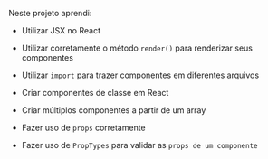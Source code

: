 Neste projeto aprendi:

* Utilizar JSX no React

* Utilizar corretamente o método `render()` para renderizar seus componentes

* Utilizar `import` para trazer componentes em diferentes arquivos

* Criar componentes de classe em React

* Criar múltiplos componentes a partir de um array

* Fazer uso de `props` corretamente

* Fazer uso de `PropTypes` para validar as `props de um componente`
